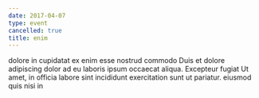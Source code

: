 ```yaml
---
date: 2017-04-07
type: event
cancelled: true
title: enim
---
```

dolore in cupidatat ex enim esse nostrud commodo Duis et dolore adipiscing dolor ad eu laboris ipsum occaecat aliqua. Excepteur fugiat Ut amet, in officia labore sint incididunt exercitation sunt ut pariatur. eiusmod quis nisi in